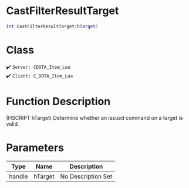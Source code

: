 # CastFilterResultTarget
```lua
int CastFilterResultTarget(hTarget)
```
# Class
✔️ `Server: CDOTA_Item_Lua`  
✔️ `Client: C_DOTA_Item_Lua`  

# Function Description
(HSCRIPT hTarget) Determine whether an issued command on a target is valid.
# Parameters
Type|Name|Description
--|--|--
handle|hTarget|No Description Set
